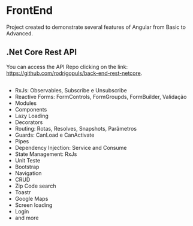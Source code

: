 # FrontEnd

Project created to demonstrate several features of Angular from Basic to Advanced.

## .Net Core Rest API
You can access the API Repo clicking on the link: https://github.com/rodrigopuls/back-end-rest-netcore.


## 
- RxJs: Observables, Subscribe e Unsubscribe
- Reactive Forms: FormControls, FormGroupds, FormBuilder, Validação
- Modules
- Components
- Lazy Loading
- Decorators
- Routing: Rotas, Resolves, Snapshots, Parâmetros
- Guards: CanLoad e CanActivate
- Pipes
- Dependency Injection: Service and Consume
- State Management: RxJs
- Unit Teste
- Bootstrap
- Navigation
- CRUD
- Zip Code search
- Toastr
- Google Maps
- Screen loading
- Login
- and more
